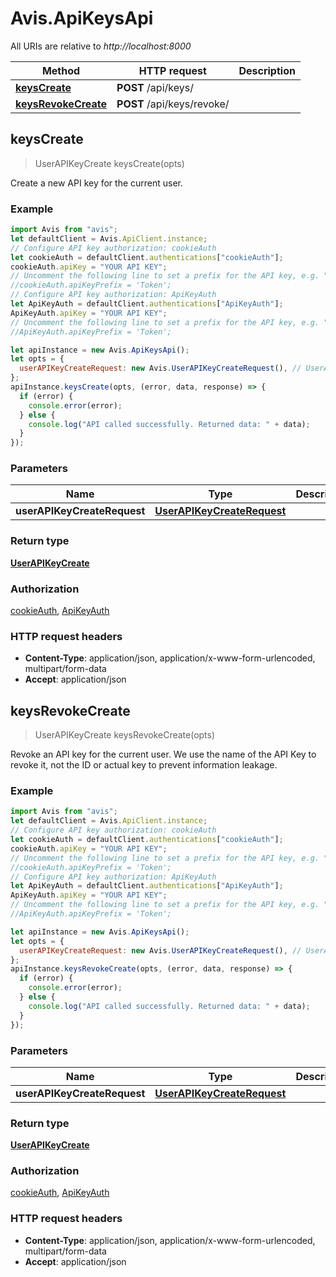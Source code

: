 # Avis.ApiKeysApi

All URIs are relative to _http://localhost:8000_

| Method                                                 | HTTP request               | Description |
| ------------------------------------------------------ | -------------------------- | ----------- |
| [**keysCreate**](ApiKeysApi.md#keysCreate)             | **POST** /api/keys/        |
| [**keysRevokeCreate**](ApiKeysApi.md#keysRevokeCreate) | **POST** /api/keys/revoke/ |

## keysCreate

> UserAPIKeyCreate keysCreate(opts)

Create a new API key for the current user.

### Example

```javascript
import Avis from "avis";
let defaultClient = Avis.ApiClient.instance;
// Configure API key authorization: cookieAuth
let cookieAuth = defaultClient.authentications["cookieAuth"];
cookieAuth.apiKey = "YOUR API KEY";
// Uncomment the following line to set a prefix for the API key, e.g. "Token" (defaults to null)
//cookieAuth.apiKeyPrefix = 'Token';
// Configure API key authorization: ApiKeyAuth
let ApiKeyAuth = defaultClient.authentications["ApiKeyAuth"];
ApiKeyAuth.apiKey = "YOUR API KEY";
// Uncomment the following line to set a prefix for the API key, e.g. "Token" (defaults to null)
//ApiKeyAuth.apiKeyPrefix = 'Token';

let apiInstance = new Avis.ApiKeysApi();
let opts = {
  userAPIKeyCreateRequest: new Avis.UserAPIKeyCreateRequest(), // UserAPIKeyCreateRequest |
};
apiInstance.keysCreate(opts, (error, data, response) => {
  if (error) {
    console.error(error);
  } else {
    console.log("API called successfully. Returned data: " + data);
  }
});
```

### Parameters

| Name                        | Type                                                      | Description | Notes      |
| --------------------------- | --------------------------------------------------------- | ----------- | ---------- |
| **userAPIKeyCreateRequest** | [**UserAPIKeyCreateRequest**](UserAPIKeyCreateRequest.md) |             | [optional] |

### Return type

[**UserAPIKeyCreate**](UserAPIKeyCreate.md)

### Authorization

[cookieAuth](../README.md#cookieAuth), [ApiKeyAuth](../README.md#ApiKeyAuth)

### HTTP request headers

- **Content-Type**: application/json, application/x-www-form-urlencoded, multipart/form-data
- **Accept**: application/json

## keysRevokeCreate

> UserAPIKeyCreate keysRevokeCreate(opts)

Revoke an API key for the current user. We use the name of the API Key to revoke it, not the ID or actual key to prevent information leakage.

### Example

```javascript
import Avis from "avis";
let defaultClient = Avis.ApiClient.instance;
// Configure API key authorization: cookieAuth
let cookieAuth = defaultClient.authentications["cookieAuth"];
cookieAuth.apiKey = "YOUR API KEY";
// Uncomment the following line to set a prefix for the API key, e.g. "Token" (defaults to null)
//cookieAuth.apiKeyPrefix = 'Token';
// Configure API key authorization: ApiKeyAuth
let ApiKeyAuth = defaultClient.authentications["ApiKeyAuth"];
ApiKeyAuth.apiKey = "YOUR API KEY";
// Uncomment the following line to set a prefix for the API key, e.g. "Token" (defaults to null)
//ApiKeyAuth.apiKeyPrefix = 'Token';

let apiInstance = new Avis.ApiKeysApi();
let opts = {
  userAPIKeyCreateRequest: new Avis.UserAPIKeyCreateRequest(), // UserAPIKeyCreateRequest |
};
apiInstance.keysRevokeCreate(opts, (error, data, response) => {
  if (error) {
    console.error(error);
  } else {
    console.log("API called successfully. Returned data: " + data);
  }
});
```

### Parameters

| Name                        | Type                                                      | Description | Notes      |
| --------------------------- | --------------------------------------------------------- | ----------- | ---------- |
| **userAPIKeyCreateRequest** | [**UserAPIKeyCreateRequest**](UserAPIKeyCreateRequest.md) |             | [optional] |

### Return type

[**UserAPIKeyCreate**](UserAPIKeyCreate.md)

### Authorization

[cookieAuth](../README.md#cookieAuth), [ApiKeyAuth](../README.md#ApiKeyAuth)

### HTTP request headers

- **Content-Type**: application/json, application/x-www-form-urlencoded, multipart/form-data
- **Accept**: application/json
